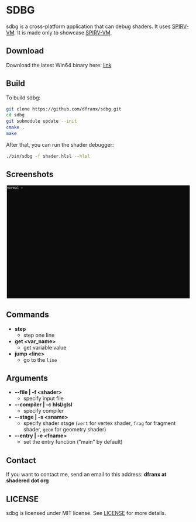 # SDBG

sdbg is a cross-platform application that can debug shaders.
It uses [SPIRV-VM](https://github.com/dfranx/SPIRV-VM). It is made only to showcase [SPIRV-VM](https://github.com/dfranx/ShaderDebugger).

## Download
Download the latest Win64 binary here: [link](https://github.com/dfranx/sdbg/releases)

## Build
To build sdbg:
```bash
git clone https://github.com/dfranx/sdbg.git
cd sdbg
git submodule update --init
cmake .
make
```

After that, you can run the shader debugger:
```bash
./bin/sdbg -f shader.hlsl --hlsl
```

## Screenshots
<p align="center">
    <img width="500" src="./misc/screen1.gif">
</p>

## Commands
 - **step**
   - step one line
 - **get \<var_name\>**
   - get variable value
 - **jump \<line\>**
   - go to the `line`

## Arguments
 - **--file | -f \<shader\>**
   - specify input file
 - **--compiler | -c hlsl/glsl**
   - specify compiler
 - **--stage | -s \<sname\>**
   - specify shader stage (`vert` for vertex shader, `frag` for fragment shader, `geom` for geometry shader)
 - **--entry | -e \<fname\>**
   - set the entry function ("main" by default)

## Contact
If you want to contact me, send an email to this address: 
**dfranx at shadered dot org**

## LICENSE
sdbg is licensed under MIT license. See [LICENSE](./LICENSE) for more details.